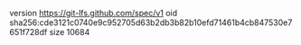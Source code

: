 version https://git-lfs.github.com/spec/v1
oid sha256:cde3121c0740e9c952705d63b2db3b82b10efd71461b4cb847530e7651f728df
size 10684

